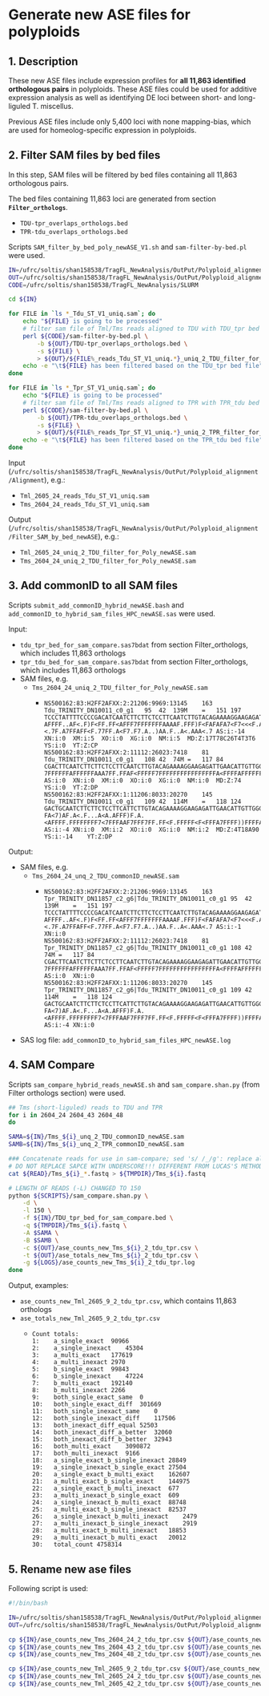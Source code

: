 # Generate new ASE files for polyploids
## 1. Description
These new ASE files include expression profiles for **all 11,863 identified orthologous pairs** in polyploids. These ASE files could be used for additive expression analysis as well as identifying DE loci between short- and long-liguled T. miscellus.

Previous ASE files include only 5,400 loci with none mapping-bias, which are used for homeolog-specific expression in polyploids.

## 2. Filter SAM files by bed files
In this step, SAM files will be filtered by bed files containing all 11,863 orthologous pairs.

The bed files containing 11,863 loci are generated from section **`Filter_orthologs`**.
  - `TDU-tpr_overlaps_orthologs.bed`
  - `TPR-tdu_overlaps_orthologs.bed`

Scripts `SAM_filter_by_bed_poly_newASE_V1.sh` and `sam-filter-by-bed.pl` were used.

```bash
IN=/ufrc/soltis/shan158538/TragFL_NewAnalysis/OutPut/Polyploid_alignment/Alignment
OUT=/ufrc/soltis/shan158538/TragFL_NewAnalysis/OutPut/Polyploid_alignment/Filter_SAM_by_bed_newASE
CODE=/ufrc/soltis/shan158538/TragFL_NewAnalysis/SLURM

cd ${IN}

for FILE in `ls *_Tdu_ST_V1_uniq.sam`; do
	echo "${FILE} is going to be processed"
	# filter sam file of Tml/Tms reads aligned to TDU with TDU_tpr bed file
	perl ${CODE}/sam-filter-by-bed.pl \
		-b ${OUT}/TDU-tpr_overlaps_orthologs.bed \
		-s ${FILE} \
		> ${OUT}/${FILE%_reads_Tdu_ST_V1_uniq.*}_uniq_2_TDU_filter_for_Poly_newASE.sam		
	echo -e "\t${FILE} has been filtered based on the TDU_tpr bed file"
done

for FILE in `ls *_Tpr_ST_V1_uniq.sam`; do
	echo "${FILE} is going to be processed"
	# filter sam file of Tml/Tms reads aligned to TPR with TPR_tdu bed file
	perl ${CODE}/sam-filter-by-bed.pl \
		-b ${OUT}/TPR-tdu_overlaps_orthologs.bed \
		-s ${FILE} \
		> ${OUT}/${FILE%_reads_Tpr_ST_V1_uniq.*}_uniq_2_TPR_filter_for_Poly_newASE.sam		
	echo -e "\t${FILE} has been filtered based on the TPR_tdu bed file"
done
```

Input (`/ufrc/soltis/shan158538/TragFL_NewAnalysis/OutPut/Polyploid_alignment/Alignment`), e.g.:
  - `Tml_2605_24_reads_Tdu_ST_V1_uniq.sam`
  - `Tms_2604_24_reads_Tdu_ST_V1_uniq.sam`

Output (`/ufrc/soltis/shan158538/TragFL_NewAnalysis/OutPut/Polyploid_alignment/Filter_SAM_by_bed_newASE`), e.g.:
  - `Tml_2605_24_uniq_2_TDU_filter_for_Poly_newASE.sam`
  - `Tms_2604_24_uniq_2_TDU_filter_for_Poly_newASE.sam`
  
## 3. Add commonID to all SAM files
Scripts `submit_add_commonID_hybrid_newASE.bash` and `add_commonID_to_hybrid_sam_files_HPC_newASE.sas` were used.

Input:
  - `tdu_tpr_bed_for_sam_compare.sas7bdat` from section Filter_orthologs, which includes 11,863 orthologs
  - `tpr_tdu_bed_for_sam_compare.sas7bdat` from section Filter_orthologs, which includes 11,863 orthologs
  - SAM files, e.g.
    - `Tms_2604_24_uniq_2_TDU_filter_for_Poly_newASE.sam`
      - ```
        NS500162:83:H2FF2AFXX:2:21206:9969:13145	163	Tdu_TRINITY_DN10011_c0_g1	95	42	139M	=	151	197	TCCCTATTTTCCCCGACATCAATCTTCTTCTCCTTCAATCTTGTACAGAAAAGGAAGAGATTGAACATTGTTGGGGACATGGAAACCGTTGGAGACAACCCCTTGAAGAAGAACCAACTTAAAACCACATCCATCCGCC	AFFFF..AF<.F)F<FF.FF<AFFF7FFFFFFFAAAAF.FFF)F<FAFAFA7<F7<<<F.A<<AFFFF<7F<77<.FA<FA7<..FFF7FF)<.7F.A7FFAFF<F.77FF.A<F7.F7.A..)AA.F..A<.AAA<.7	AS:i:-14	XN:i:0	XM:i:5	XO:i:0	XG:i:0	NM:i:5	MD:Z:17T78C26T4T3T6	YS:i:0	YT:Z:CP
        NS500162:83:H2FF2AFXX:2:11112:26023:7418	81	Tdu_TRINITY_DN10011_c0_g1	108	42	74M	=	117	84	CGACTTCAATCTTCTTCTCCTTCAATCTTGTACAGAAAAGGAAGAGATTGAACATTGTTGGGGACATGGAAACC	7FFFFFFAFFFFFFAAA7FF.FFAF<FFFFF7FFFFFFFFFFFFFFFFA<FFFFAFFFFFF<7FFFFFFFFFFF	AS:i:0	XN:i:0	XM:i:0	XO:i:0	XG:i:0	NM:i:0	MD:Z:74	YS:i:0	YT:Z:DP
        NS500162:83:H2FF2AFXX:1:11206:8033:20270	145	Tdu_TRINITY_DN10011_c0_g1	109	42	114M	=	118	124	GACTGCAATCTTCTTCTCCTTCATTCTTGTACAGAAAAGGAAGAGATTGAACATTGTTGGGGACATGGAAACCGTTGGAGACCACCCCTTGAAGAAGAACCAACTTAAATCCAC	FA<7)AF.A<.F...A<A.AFFF)F.A.<AFFFF.FFFFFFFF7<7FFFAAF7FFF7FF.FF<F.FFFFF<F<FFFA7FFFF))FFFFAAAFFFF<7FFF).A7F<<AF<<FFF	AS:i:-4	XN:i:0	XM:i:2	XO:i:0	XG:i:0	NM:i:2	MD:Z:4T18A90	YS:i:-14	YT:Z:DP
        ```

Output:
  - SAM files, e.g.
    - `Tms_2604_24_unq_2_TDU_commonID_newASE.sam`
      - ```
        NS500162:83:H2FF2AFXX:2:21206:9969:13145	163	Tpr_TRINITY_DN11857_c2_g6|Tdu_TRINITY_DN10011_c0_g1	95	42	139M	=	151	197	TCCCTATTTTCCCCGACATCAATCTTCTTCTCCTTCAATCTTGTACAGAAAAGGAAGAGATTGAACATTGTTGGGGACATGGAAACCGTTGGAGACAACCCCTTGAAGAAGAACCAACTTAAAACCACATCCATCCGCC	AFFFF..AF<.F)F<FF.FF<AFFF7FFFFFFFAAAAF.FFF)F<FAFAFA7<F7<<<F.A<<AFFFF<7F<77<.FA<FA7<..FFF7FF)<.7F.A7FFAFF<F.77FF.A<F7.F7.A..)AA.F..A<.AAA<.7	AS:i:-1	XN:i:0
        NS500162:83:H2FF2AFXX:2:11112:26023:7418	81	Tpr_TRINITY_DN11857_c2_g6|Tdu_TRINITY_DN10011_c0_g1	108	42	74M	=	117	84	CGACTTCAATCTTCTTCTCCTTCAATCTTGTACAGAAAAGGAAGAGATTGAACATTGTTGGGGACATGGAAACC	7FFFFFFAFFFFFFAAA7FF.FFAF<FFFFF7FFFFFFFFFFFFFFFFA<FFFFAFFFFFF<7FFFFFFFFFFF	AS:i:0	XN:i:0
        NS500162:83:H2FF2AFXX:1:11206:8033:20270	145	Tpr_TRINITY_DN11857_c2_g6|Tdu_TRINITY_DN10011_c0_g1	109	42	114M	=	118	124	GACTGCAATCTTCTTCTCCTTCATTCTTGTACAGAAAAGGAAGAGATTGAACATTGTTGGGGACATGGAAACCGTTGGAGACCACCCCTTGAAGAAGAACCAACTTAAATCCAC	FA<7)AF.A<.F...A<A.AFFF)F.A.<AFFFF.FFFFFFFF7<7FFFAAF7FFF7FF.FF<F.FFFFF<F<FFFA7FFFF))FFFFAAAFFFF<7FFF).A7F<<AF<<FFF	AS:i:-4	XN:i:0
        ```
  - SAS log file: `add_commonID_to_hybrid_sam_files_HPC_newASE.log`

## 4. SAM Compare
Scripts `sam_compare_hybrid_reads_newASE.sh` and `sam_compare.shan.py` (from Filter orthologs section) were used.

```bash
## Tms (short-liguled) reads to TDU and TPR
for i in 2604_24 2604_43 2604_48
do

SAMA=${IN}/Tms_${i}_unq_2_TDU_commonID_newASE.sam
SAMB=${IN}/Tms_${i}_unq_2_TPR_commonID_newASE.sam

### Concatenate reads for use in sam-compare; sed 's/ /_/g': replace all (g, global) space with _
# DO NOT REPLACE SAPCE WITH UNDERSCORE!!! DIFFERENT FROM LUCAS'S METHOD; I USED PAIRED READS FOR MAPPING
cat ${READ}/Tms_${i}_*.fastq > ${TMPDIR}/Tms_${i}.fastq

# LENGTH OF READS (-L) CHANGED TO 150
python ${SCRIPTS}/sam_compare.shan.py \
	-d \
	-l 150 \
	-f ${IN}/TDU_tpr_bed_for_sam_compare.bed \
	-q ${TMPDIR}/Tms_${i}.fastq \
	-A $SAMA \
	-B $SAMB \
	-c ${OUT}/ase_counts_new_Tms_${i}_2_tdu_tpr.csv \
	-t ${OUT}/ase_totals_new_Tms_${i}_2_tdu_tpr.csv \
	-g ${LOGS}/ase_counts_new_Tms_${i}_2_tdu_tpr.log
done
```

Output, examples:
  - `ase_counts_new_Tml_2605_9_2_tdu_tpr.csv`, which contains 11,863 orthologs
  - `ase_totals_new_Tml_2605_9_2_tdu_tpr.csv`
    - ```
      Count totals:
      1:	a_single_exact	90966
      2:	a_single_inexact	45304
      3:	a_multi_exact	177619
      4:	a_multi_inexact	2970
      5:	b_single_exact	99843
      6:	b_single_inexact	47224
      7:	b_multi_exact	192140
      8:	b_multi_inexact	2266
      9:	both_single_exact_same	0
      10:	both_single_exact_diff	301669
      11:	both_single_inexact_same	0
      12:	both_single_inexact_diff	117506
      13:	both_inexact_diff_equal	52503
      14:	both_inexact_diff_a_better	32060
      15:	both_inexact_diff_b_better	32943
      16:	both_multi_exact	3090872
      17:	both_multi_inexact	9166
      18:	a_single_exact_b_single_inexact	28849
      19:	a_single_inexact_b_single_exact	27504
      20:	a_single_exact_b_multi_exact	162607
      21:	a_multi_exact_b_single_exact	144975
      22:	a_single_exact_b_multi_inexact	677
      23:	a_multi_inexact_b_single_exact	609
      24:	a_single_inexact_b_multi_exact	88748
      25:	a_multi_exact_b_single_inexact	82537
      26:	a_single_inexact_b_multi_inexact	2479
      27:	a_multi_inexact_b_single_inexact	2919
      28:	a_multi_exact_b_multi_inexact	18853
      29:	a_multi_inexact_b_multi_exact	20012
      30:	total_count	4758314
      ```

## 5. Rename new ase files

Following script is used:

```bash
#!/bin/bash

IN=/ufrc/soltis/shan158538/TragFL_NewAnalysis/OutPut/Polyploid_alignment/Compare_SAM_newASE
OUT=/ufrc/soltis/shan158538/TragFL_NewAnalysis/OutPut/Polyploid_alignment/Compare_SAM_newASE/ase_counts_new_rename

cp ${IN}/ase_counts_new_Tms_2604_24_2_tdu_tpr.csv ${OUT}/ase_counts_new_Tms_1_2_tdu_tpr.csv
cp ${IN}/ase_counts_new_Tms_2604_43_2_tdu_tpr.csv ${OUT}/ase_counts_new_Tms_2_2_tdu_tpr.csv
cp ${IN}/ase_counts_new_Tms_2604_48_2_tdu_tpr.csv ${OUT}/ase_counts_new_Tms_3_2_tdu_tpr.csv

cp ${IN}/ase_counts_new_Tml_2605_9_2_tdu_tpr.csv ${OUT}/ase_counts_new_Tml_1_2_tdu_tpr.csv
cp ${IN}/ase_counts_new_Tml_2605_24_2_tdu_tpr.csv ${OUT}/ase_counts_new_Tml_2_2_tdu_tpr.csv
cp ${IN}/ase_counts_new_Tml_2605_42_2_tdu_tpr.csv ${OUT}/ase_counts_new_Tml_3_2_tdu_tpr.csv
```